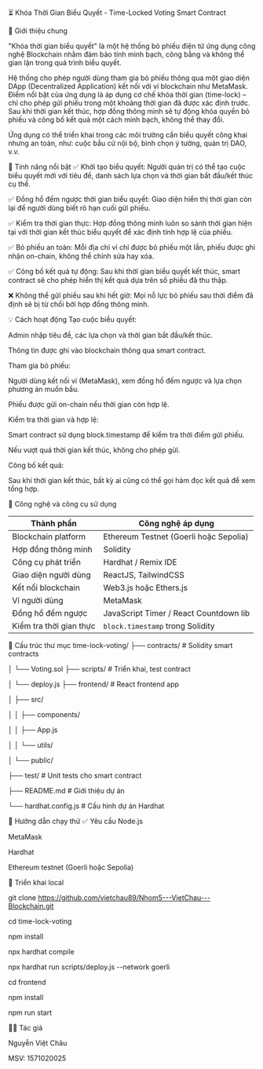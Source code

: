 ⏳ Khóa Thời Gian Biểu Quyết - Time-Locked Voting Smart Contract

🧠 Giới thiệu chung

"Khóa thời gian biểu quyết" là một hệ thống bỏ phiếu điện tử ứng dụng công nghệ Blockchain nhằm đảm bảo tính minh bạch, công bằng và không thể gian lận trong quá trình biểu quyết.

Hệ thống cho phép người dùng tham gia bỏ phiếu thông qua một giao diện DApp (Decentralized Application) kết nối với ví blockchain như MetaMask. Điểm nổi bật của ứng dụng là áp dụng cơ chế khóa thời gian (time-lock) – chỉ cho phép gửi phiếu trong một khoảng thời gian đã được xác định trước. Sau khi thời gian kết thúc, hợp đồng thông minh sẽ tự động khóa quyền bỏ phiếu và công bố kết quả một cách minh bạch, không thể thay đổi.

Ứng dụng có thể triển khai trong các môi trường cần biểu quyết công khai nhưng an toàn, như: cuộc bầu cử nội bộ, bình chọn ý tưởng, quản trị DAO, v.v.

🔧 Tính năng nổi bật
✅ Khởi tạo biểu quyết: Người quản trị có thể tạo cuộc biểu quyết mới với tiêu đề, danh sách lựa chọn và thời gian bắt đầu/kết thúc cụ thể.

✅ Đồng hồ đếm ngược thời gian biểu quyết: Giao diện hiển thị thời gian còn lại để người dùng biết rõ hạn cuối gửi phiếu.

✅ Kiểm tra thời gian thực: Hợp đồng thông minh luôn so sánh thời gian hiện tại với thời gian kết thúc biểu quyết để xác định tính hợp lệ của phiếu.

✅ Bỏ phiếu an toàn: Mỗi địa chỉ ví chỉ được bỏ phiếu một lần, phiếu được ghi nhận on-chain, không thể chỉnh sửa hay xóa.

✅ Công bố kết quả tự động: Sau khi thời gian biểu quyết kết thúc, smart contract sẽ cho phép hiển thị kết quả dựa trên số phiếu đã thu thập.

❌ Không thể gửi phiếu sau khi hết giờ: Mọi nỗ lực bỏ phiếu sau thời điểm đã định sẽ bị từ chối bởi hợp đồng thông minh.

💡 Cách hoạt động
Tạo cuộc biểu quyết:

Admin nhập tiêu đề, các lựa chọn và thời gian bắt đầu/kết thúc.

Thông tin được ghi vào blockchain thông qua smart contract.

Tham gia bỏ phiếu:

Người dùng kết nối ví (MetaMask), xem đồng hồ đếm ngược và lựa chọn phương án muốn bầu.

Phiếu được gửi on-chain nếu thời gian còn hợp lệ.

Kiểm tra thời gian và hợp lệ:

Smart contract sử dụng block.timestamp để kiểm tra thời điểm gửi phiếu.

Nếu vượt quá thời gian kết thúc, không cho phép gửi.

Công bố kết quả:

Sau khi thời gian kết thúc, bất kỳ ai cũng có thể gọi hàm đọc kết quả để xem tổng hợp.

🧪 Công nghệ và công cụ sử dụng

| Thành phần              | Công nghệ áp dụng                      |
| ----------------------- | -------------------------------------- |
| Blockchain platform     | Ethereum Testnet (Goerli hoặc Sepolia) |
| Hợp đồng thông minh     | Solidity                               |
| Công cụ phát triển      | Hardhat / Remix IDE                    |
| Giao diện người dùng    | ReactJS, TailwindCSS                   |
| Kết nối blockchain      | Web3.js hoặc Ethers.js                 |
| Ví người dùng           | MetaMask                               |
| Đồng hồ đếm ngược       | JavaScript Timer / React Countdown lib |
| Kiểm tra thời gian thực | `block.timestamp` trong Solidity       |

📁 Cấu trúc thư mục
time-lock-voting/
├── contracts/            # Solidity smart contracts

│   └── Voting.sol
├── scripts/              # Triển khai, test contract

│   └── deploy.js
├── frontend/             # React frontend app

│   ├── src/

│   │   ├── components/

│   │   ├── App.js

│   │   └── utils/

│   └── public/

├── test/                 # Unit tests cho smart contract

├── README.md             # Giới thiệu dự án

└── hardhat.config.js     # Cấu hình dự án Hardhat

🚀 Hướng dẫn chạy thử
✅ Yêu cầu
Node.js

MetaMask

Hardhat

Ethereum testnet (Goerli hoặc Sepolia)

🔄 Triển khai local

git clone https://github.com/vietchau89/Nhom5---VietChau---Blockchain.git

cd time-lock-voting

npm install

npx hardhat compile

npx hardhat run scripts/deploy.js --network goerli

cd frontend

npm install

npm run start

👨‍💻 Tác giả
 
Nguyễn Việt Châu

MSV: 1571020025
